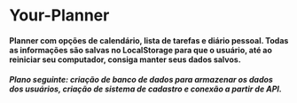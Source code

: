 # Your-Planner
#### Planner com opções de calendário, lista de tarefas e diário pessoal. Todas as informações são salvas no LocalStorage para que o usuário, até ao reiniciar seu computador, consiga manter seus dados salvos.
##### Plano seguinte: criação de banco de dados para armazenar os dados dos usuários, criação de sistema de cadastro e conexão a partir de API.
